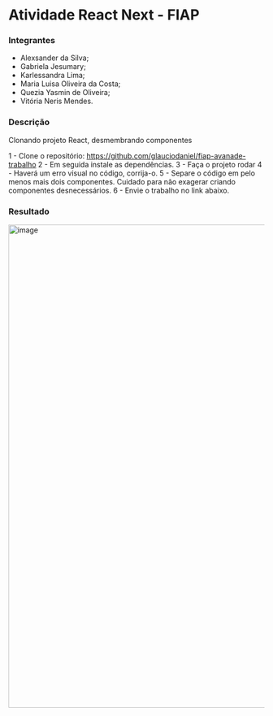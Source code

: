 # Atividade React Next - FIAP

### Integrantes
- Alexsander da Silva;
- Gabriela Jesumary;
- Karlessandra Lima;
- Maria Luisa Oliveira da Costa;
- Quezia Yasmin de Oliveira;
- Vitória Neris Mendes.

### Descrição

Clonando projeto React, desmembrando componentes

1 - Clone o repositório: https://github.com/glauciodaniel/fiap-avanade-trabalho
2 - Em seguida instale as dependências.
3 - Faça o projeto rodar
4 - Haverá um erro visual no código, corrija-o.
5 - Separe o código em pelo menos mais dois componentes. Cuidado para não exagerar criando componentes desnecessários.
6 - Envie o trabalho no link abaixo.

### Resultado

<img width="951" alt="image" src="https://user-images.githubusercontent.com/93789218/195870218-0a2444c0-6b4e-4dcb-932a-4b24fb48fcb1.png">
